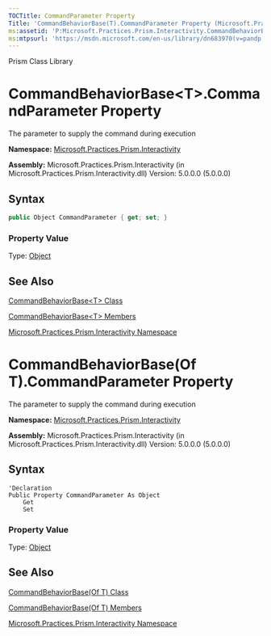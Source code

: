 ```yaml
---
TOCTitle: CommandParameter Property
Title: 'CommandBehaviorBase(T).CommandParameter Property (Microsoft.Practices.Prism.Interactivity)'
ms:assetid: 'P:Microsoft.Practices.Prism.Interactivity.CommandBehaviorBase\`1.CommandParameter'
ms:mtpsurl: 'https://msdn.microsoft.com/en-us/library/dn683970(v=pandp.50)'
---
```


Prism Class Library

# CommandBehaviorBase&lt;T&gt;.CommandParameter Property

The parameter to supply the command during execution

**Namespace:** [Microsoft.Practices.Prism.Interactivity](https://msdn.microsoft.com/en-us/library/microsoft.practices.prism.interactivity(v=pandp.50))

**Assembly:** Microsoft.Practices.Prism.Interactivity (in Microsoft.Practices.Prism.Interactivity.dll) Version: 5.0.0.0 (5.0.0.0)

## Syntax

```C#
public Object CommandParameter { get; set; }
```

### Property Value

Type: [Object](http://msdn.microsoft.com/en-us/library/e5kfa45b)

## See Also

[CommandBehaviorBase&lt;T&gt; Class](https://msdn.microsoft.com/en-us/library/dn736144(v=pandp.50))

[CommandBehaviorBase&lt;T&gt; Members](https://msdn.microsoft.com/en-us/library/dn741423(v=pandp.50))

[Microsoft.Practices.Prism.Interactivity Namespace](https://msdn.microsoft.com/en-us/library/microsoft.practices.prism.interactivity(v=pandp.50))

# CommandBehaviorBase(Of T).CommandParameter Property

The parameter to supply the command during execution

**Namespace:** [Microsoft.Practices.Prism.Interactivity](https://msdn.microsoft.com/en-us/library/microsoft.practices.prism.interactivity(v=pandp.50))

**Assembly:** Microsoft.Practices.Prism.Interactivity (in Microsoft.Practices.Prism.Interactivity.dll) Version: 5.0.0.0 (5.0.0.0)

## Syntax

```VB
'Declaration
Public Property CommandParameter As Object
	Get
	Set
```

### Property Value

Type: [Object](http://msdn.microsoft.com/en-us/library/e5kfa45b)

## See Also

[CommandBehaviorBase(Of T) Class](https://msdn.microsoft.com/en-us/library/dn736144(v=pandp.50))

[CommandBehaviorBase(Of T) Members](https://msdn.microsoft.com/en-us/library/dn741423(v=pandp.50))

[Microsoft.Practices.Prism.Interactivity Namespace](https://msdn.microsoft.com/en-us/library/microsoft.practices.prism.interactivity(v=pandp.50))
